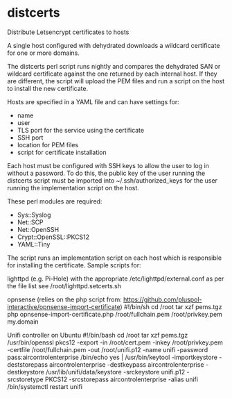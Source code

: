 # distcerts
Distribute Letsencrypt certificates to hosts

A single host configured with dehydrated downloads a wildcard certificate for one or more domains.

The distcerts perl script runs nightly and compares the dehydrated SAN or wildcard certificate against the one returned by each internal host.
If they are different, the script will upload the PEM files and run a script on the host to install the new certificate.

Hosts are specified in a YAML file and can have settings for:
- name
- user
- TLS port for the service using the certificate
- SSH port
- location for PEM files
- script for certificate installation

Each host must be configured with SSH keys to allow the user to log in without a password.
To do this, the public key of the user running the distcerts script must be imported into
~/.ssh/authorized_keys for the user running the implementation script on the host. 

These perl modules are required:
- Sys::Syslog
- Net::SCP
- Net::OpenSSH
- Crypt::OpenSSL::PKCS12
- YAML::Tiny

The script runs an implementation script on each host which is responsible for installing the certificate. Sample scripts for:

lighttpd (e.g. Pi-Hole) with the appropriate /etc/lighttpd/external.conf as per the file list
see /root/lighttpd.setcerts.sh

opnsense (relies on the php script from: https://github.com/pluspol-interactive/opnsense-import-certificate)
#!/bin/sh
cd /root
tar xzf pems.tgz
php opnsense-import-certificate.php /root/fullchain.pem /root/privkey.pem my.domain

Unifi controller on Ubuntu
#!/bin/bash
cd /root
tar xzf pems.tgz
/usr/bin/openssl pkcs12 -export -in /root/cert.pem -inkey /root/privkey.pem -certfile /root/fullchain.pem -out /root/unifi.p12 -name unifi -password pass:aircontrolenterprise
/bin/echo yes | /usr/bin/keytool -importkeystore \-deststorepass aircontrolenterprise -destkeypass aircontrolenterprise -destkeystore /usr/lib/unifi/data/keystore \-srckeystore unifi.p12 -srcstoretype PKCS12 -srcstorepass aircontrolenterprise \-alias unifi
/bin/systemctl restart unifi
